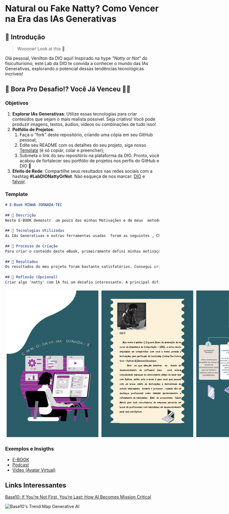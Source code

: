 # Natural ou Fake Natty? Como Vencer na Era das IAs Generativas

## 🚀 Introdução

> Woooow! Look at this 👀

Olá pessoal, Venilton da DIO aqui! Inspirado na hype _"Natty or Not"_ do fisiculturismo, este Lab da DIO te convida a conhecer o mundo das IAs Generativas, explorando o potencial dessas tendências tecnológicas incríveis!

## 🎯 Bora Pro Desafio!? Você Já Venceu 💪🤓

### Objetivos

1. **Explorar IAs Generativas**: Utilize essas tecnologias para criar conteúdos que sejam o mais realista possível. Seja criativo! Você pode produzir imagens, textos, áudios, vídeos ou combinações de tudo isso!
1. **Potfólio de Projetos**:
    1. Faça o "fork" deste repositório, criando uma cópia em seu GitHub pessoal;
    2. Edite seu README com os detalhes do seu projeto, siga nosso [Template](#template) (é só copiar, colar e preencher);
    3. Submeta o link do seu repositório na plataforma da DIO. Pronto, você acabou de fortalecer seu portfólio de projetos nos perfis do GitHub e DIO 🚀
1. **Efeito de Rede**: Compartilhe seus resultados nas redes sociais com a hashtag **#LabDIONattyOrNot**. Não esqueça de nos marcar: [DIO](https://www.linkedin.com/school/dio-makethechange) e [falvojr](https://www.linkedin.com/in/falvojr).

### Template

```markdown
# E-Book MINHA JORNADA-TEC 

## 📒 Descrição
Neste E-BOOK demonstr  um pouco das minhas Motivações e de meus  metodos de estudos como uso de mapas mentais ,estudos e  o processo de aprendizagem  utlizado para Python e banco de dados 

## 🤖 Tecnologias Utilizadas
As IAs Generativas e outras ferramentas usadas  foram as seguintes , Chat GPT,Bing , DreamStudio, Canvas .

## 🧐 Processo de Criação
Para criar o conteúdo deste eBook, primeiramente defini minhas motivações e objetivos para entrar no bootcamp Coding The Future Vivo - Python AI Backend Developer. Em seguida, organizei minhas ideias usando mapas mentais para estruturar os tópicos principais que gostaria de abordar. Utilizei ferramentas como Chat GPT para gerar e refinar o texto, Bing para pesquisa adicional, DreamStudio para criação de gráficos e ilustrações, e Canvas para montagem e design final do eBook. O processo envolveu a escrita inicial, revisão e aprimoramento contínuo, bem como a integração de feedback de mentores e colegas.

## 🚀 Resultados
Os resultados do meu projeto foram bastante satisfatórios. Consegui criar um eBook organizado e informativo que reflete minhas experiências e aprendizados ao longo do bootcamp. O uso de tecnologias avançadas facilitou a criação de um conteúdo de alta qualidade, permitindo uma apresentação clara e profissional das informações. Além disso, o processo me ajudou a consolidar meu conhecimento em Python e bancos de dados, bem como a aprimorar minhas habilidades em design e organização de conteúdo.

## 💭 Reflexão (Opcional)
Criar algo 'natty' com IA foi um desafio interessante. A principal dificuldade foi manter a originalidade e a pessoalidade enquanto utilizava ferramentas de IA para gerar e melhorar o conteúdo. No entanto, esse processo também mostrou o potencial das tecnologias de IA para facilitar a criação de materiais complexos e de alta qualidade. A experiência me ensinou a equilibrar a automação com a criatividade humana, resultando em um produto final que é tanto eficiente quanto autêntico.

```
<html lang="en">
<head>
    <meta charset="UTF-8">
    <meta name="viewport" content="width=device-width, initial-scale=1.0">
    
</head>
<body>
    <div style="display: flex; justify-content: space-around; align-items: center;">
        <img src="1.png" alt="Image 1" style="width: 300px; height: auto; margin: 5px;">
        <img src="2.png" alt="Image 2" style="width: 300px; height: auto; margin: 5px;">
        <img src="3.png" alt="Image 3" style="width: 300px; height: auto; margin: 5px;">
        <img src="4.png" alt="Image 4" style="width: 300px; height: auto; margin: 5px;">
        <img src="5.png" alt="Image 5" style="width: 300px; height: auto; margin: 5px;">
    </div>
</body>
</html>

### Exemplos e Insigths

- [E-BOOK](/exemplos/E-BOOK.md)
- [Podcast](/exemplos/PODCAST.md)
- [Vídeo (Avatar Virtual)](/exemplos/VIDEO.md)

## Links Interessantes

[Base10: If You’re Not First, You’re Last: How AI Becomes Mission Critical](https://base10.vc/post/generative-ai-mission-critical/)

![Base10's Trend Map Generative AI](https://github.com/digitalinnovationone/lab-natty-or-not/assets/730492/f4df26e8-f8f7-4419-8252-c69d73ea930c)
